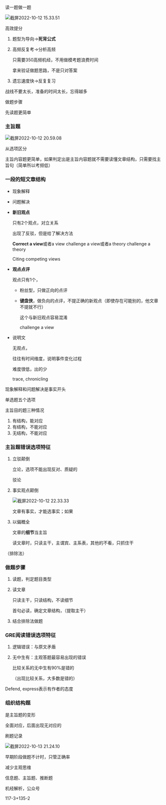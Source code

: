 读一题做一题 

![截屏2022-10-12 15.33.51](https://xingqiu-tuchuang-1256524210.cos.ap-shanghai.myqcloud.com/3978/%E6%88%AA%E5%B1%8F2022-10-12%2015.33.51.png)



高效提分

1. 题型为导向→**死背公式**

2. 高频反复考→分析高频

   只需要350高频机经，不用做模考题浪费时间

   拿来验证做题思路，不是只对答案

3. 遗忘速度快→反复复习

   



战线不要太长，准备的时间太长，忘得越多



做题步骤

先读题更简单



### 主旨题

![截屏2022-10-12 20.59.08](https://xingqiu-tuchuang-1256524210.cos.ap-shanghai.myqcloud.com/3978/%E6%88%AA%E5%B1%8F2022-10-12%2020.59.08.png)

从选项区分

主旨内容题更简单，如果判定出是主旨内容题就不需要读懂文章结构，只需要找主旨句（简单所以考频低）



### 一段的短文章结构

- 现象解释

  

- 问题解决

  

- **新旧观点**

  只有2个观点，对立关系

  出现了反驳，但是给了解决方法

  **Correct a view**或者a view challenge a view或者a theory challenge a theory

  Citing competing views

- **观点点评**

   观点只有1个，

  - 粉丝型，只做正向的点评

  - **键盘侠**，做负向的点评，不提正确的新观点（即使存在可能别的，他文章不提就不行）

    这个与新旧观点容易混淆

    challenge a view

- 说明文

  无观点，

  往往有时间维度，说明事件变化过程

  难度很低，出的少
  
  trace, chronicling

现象解释和问题解决是事实开头



单选题五个选项



主旨目的题三种情况

1. 有结构，能对应
2. 有结构，不能对应
3. 无结构，不能对应

 

### 主旨题**错误选项**特征

1. 立驳颠倒

   立论，选项不能出现反对、质疑的

   驳论

2. 事实观点颠倒

   ![截屏2022-10-12 22.33.33](https://xingqiu-tuchuang-1256524210.cos.ap-shanghai.myqcloud.com/3978/%E6%88%AA%E5%B1%8F2022-10-12%2022.33.33.png)

   文章有事实，才能选事实；如果

3. 以偏概全

   文章的**细节**当主旨

   读文章时，只读主干，主谓宾、主系表，其他的不看，只抓住干

（排除法）



### 做题步骤

1. 读题，判定题目类型

2. 读文章

   只读主干，只读结构，不读细节

   首句必读，确定文章结构，（提取主干）

3. 结合排除法做题



### GRE阅读错误选项特征

1. 逻辑错误：与原文矛盾

2. 无中生有：主观答题最容易出现的错误

   比较关系的无中生有90%是错的

   （出现比较关系，大多数是错的）



Defend, express表示有作者的态度



### 组织结构题

是主旨题的变形

全面对应，后面出现无对应的





刷题记录

![截屏2022-10-13 21.24.10](https://xingqiu-tuchuang-1256524210.cos.ap-shanghai.myqcloud.com/3978/%E6%88%AA%E5%B1%8F2022-10-13%2021.24.10.png)

早期阶段做题不计时，只管正确率

减少主观思维



信息题、主旨题、推断题



机经解析，公众号



117-3+135-2



